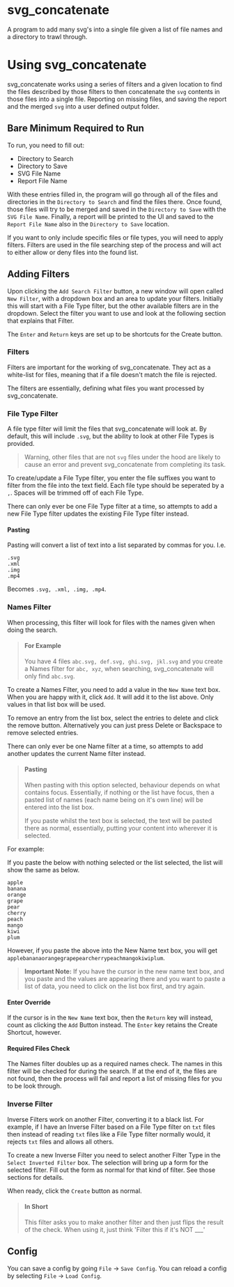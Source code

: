 # svg_concatenate
A program to add many svg's into a single file given a list of file names and a directory to trawl through.

# Using svg_concatenate

svg_concatenate works using a series of filters and a given location to find the files described by those filters to
then concatenate the `svg` contents in those files into a single file.  Reporting on missing files, and saving the
report and the merged `svg` into a user defined output folder.

## Bare Minimum Required to Run

To run, you need to fill out:

- Directory to Search
- Directory to Save
- SVG File Name
- Report File Name

With these entries filled in, the program will go through all of the files and directories in the `Directory to Search`
and find the files there.  Once found, those files will try to be merged and saved in the `Directory to Save` 
with the `SVG File Name`.  Finally, a report will be printed to the UI and saved to the `Report File Name` also in the
`Directory to Save` location.

If you want to only include specific files or file types, you will need to apply filters.  Filters are used in the file
searching step of the process and will act to either allow or deny files into the found list.

## Adding Filters

Upon clicking the `Add Search Filter` button, a new window will open called `New Filter`, with a dropdown box and an
area to update your filters.  Initially this will start with a File Type filter, but the other available filters are in
the dropdown.  Select the filter you want to use and look at the following section that explains that Filter.

The `Enter` and `Return` keys are set up to be shortcuts for the Create button.

### Filters
Filters are important for the working of svg_concatenate.  They act as a white-list for files, meaning that if a file
doesn't match the file is rejected.

The filters are essentially, defining what files you want processed by svg_concatenate.

### File Type Filter

A file type filter will limit the files that svg_concatenate will look at.  By default, this will include `.svg`,
but the ability to look at other File Types is provided.  

> Warning, other files that are not `svg` files under the hood are likely to cause an error and prevent svg_concatenate
> from completing its task.

To create/update a File Type filter, you enter the file suffixes you want to filter from the file into the text field.
Each file type should be seperated by a `,`.  Spaces will be trimmed off of each File Type.

There can only ever be one File Type filter at a time, so attempts to add a new File Type filter updates the existing
File Type filter instead.

#### Pasting
Pasting will convert a list of text into a list separated by commas for you.  I.e.

```
.svg
.xml
.img
.mp4
```

Becomes `.svg, .xml, .img, .mp4`.

### Names Filter

When processing, this filter will look for files with the names given when doing the search.

> #### For Example
> You have 4 files `abc.svg, def.svg, ghi.svg, jkl.svg` and you create a Names filter for `abc, xyz`, when searching,
> svg_concatenate will only find `abc.svg`.

To create a Names Filter, you need to add a value in the `New Name` text box.  When you are happy with it, click `Add`.
It will add it to the list above.  Only values in that list box will be used.

To remove an entry from the list box, select the entries to delete and click the remove button.  Alternatively you can just press Delete or
Backspace to remove selected entries.

There can only ever be one Name filter at a time, so attempts to add another updates the current Name filter instead.

> #### Pasting
> When pasting with this option selected, behaviour depends on what contains focus.  Essentially, if nothing or the list
> have focus, then a pasted list of names (each name being on it's own line) will be entered into the list box.
> 
> If you paste whilst the text box is selected, the text will be pasted there as normal, essentially, putting your
> content into wherever it is selected.

For example:

If you paste the below with nothing selected or the list selected, the list will show the same as below.
```
apple
banana
orange
grape
pear
cherry
peach
mango
kiwi
plum
```

However, if you paste the above into the New Name text box, you will get 
`applebananaorangegrapepearcherrypeachmangokiwiplum`.

> **Important Note:** If you have the cursor in the new name text box, and you paste and the values are appearing there
> and you want to paste a list of data, you need to click on the list box first, and try again.

#### Enter Override
If the cursor is in the `New Name` text box, then the `Return` key will instead, count as clicking the `Add` 
Button instead. The `Enter` key retains the Create Shortcut, however.

#### Required Files Check
The Names filter doubles up as a required names check. The names in this filter will be checked for during the search.
If at the end of it, the files are not found, then the process will fail and report a list of missing files for you to
be look through.

### Inverse Filter
Inverse Filters work on another Filter, converting it to a black list.  For example, if I have an Inverse Filter based
on a File Type filter on `txt` files then instead of reading `txt` files like a File Type filter normally would, it
rejects `txt` files and allows all others.

To create a new Inverse Filter you need to select another Filter Type in the `Select Inverted Filter` box. The selection
will bring up a form for the selected filter.  Fill out the form as normal for that kind of filter.  See those sections
for details.

When ready, click the `Create` button as normal.

> #### In Short
> This filter asks you to make another filter and then just flips the result of the check.  When using it, just think
> 'Filter this if it's NOT ___'

## Config

You can save a config by going `File` -> `Save Config`.  You can reload a config by selecting `File` -> `Load Config`.
